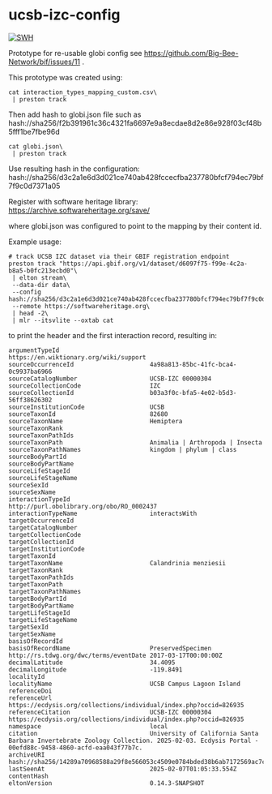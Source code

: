 # ucsb-izc-config
[![SWH](https://archive.softwareheritage.org/badge/origin/https://github.com/seltmann/elton-config-for-gbif-bees/)](https://archive.softwareheritage.org/browse/origin/?origin_url=https://github.com/seltmann/elton-config-for-gbif-bees)

Prototype for re-usable globi config see https://github.com/Big-Bee-Network/bif/issues/11 .

This prototype was created using:

```
cat interaction_types_mapping_custom.csv\
 | preston track
```
 
 Then add hash to globi.json file such as hash://sha256/f2b391961c36c4321fa6697e9a8ecdae8d2e86e928f03cf48b5fff1be7fbe96d

```
cat globi.json\
 | preston track
```
Use resulting hash in the configuration: hash://sha256/d3c2a1e6d3d021ce740ab428fccecfba237780bfcf794ec79bf7f9c0d7371a05

Register with software heritage library: https://archive.softwareheritage.org/save/

where globi.json was configured to point to the mapping by their content id. 

Example usage:

```
# track UCSB IZC dataset via their GBIF registration endpoint
preston track "https://api.gbif.org/v1/dataset/d6097f75-f99e-4c2a-b8a5-b0fc213ecbd0"\
 | elton stream\
 --data-dir data\
 --config hash://sha256/d3c2a1e6d3d021ce740ab428fccecfba237780bfcf794ec79bf7f9c0d7371a05\
 --remote https://softwareheritage.org\
 | head -2\
 | mlr --itsvlite --oxtab cat
```

to print the header and the first interaction record, resulting in:

```
argumentTypeId                         https://en.wiktionary.org/wiki/support
sourceOccurrenceId                     4a98a813-85bc-41fc-bca4-0c9937ba6966
sourceCatalogNumber                    UCSB-IZC 00000304
sourceCollectionCode                   IZC
sourceCollectionId                     b03a3f0c-bfa5-4e02-b5d3-56ff38626302
sourceInstitutionCode                  UCSB
sourceTaxonId                          82680
sourceTaxonName                        Hemiptera
sourceTaxonRank                        
sourceTaxonPathIds                     
sourceTaxonPath                        Animalia | Arthropoda | Insecta
sourceTaxonPathNames                   kingdom | phylum | class
sourceBodyPartId                       
sourceBodyPartName                     
sourceLifeStageId                      
sourceLifeStageName                    
sourceSexId                            
sourceSexName                          
interactionTypeId                      http://purl.obolibrary.org/obo/RO_0002437
interactionTypeName                    interactsWith
targetOccurrenceId                     
targetCatalogNumber                    
targetCollectionCode                   
targetCollectionId                     
targetInstitutionCode                  
targetTaxonId                          
targetTaxonName                        Calandrinia menziesii
targetTaxonRank                        
targetTaxonPathIds                     
targetTaxonPath                        
targetTaxonPathNames                   
targetBodyPartId                       
targetBodyPartName                     
targetLifeStageId                      
targetLifeStageName                    
targetSexId                            
targetSexName                          
basisOfRecordId                        
basisOfRecordName                      PreservedSpecimen
http://rs.tdwg.org/dwc/terms/eventDate 2017-03-17T00:00:00Z
decimalLatitude                        34.4095
decimalLongitude                       -119.8491
localityId                             
localityName                           UCSB Campus Lagoon Island
referenceDoi                           
referenceUrl                           https://ecdysis.org/collections/individual/index.php?occid=826935
referenceCitation                      UCSB-IZC 00000304 https://ecdysis.org/collections/individual/index.php?occid=826935
namespace                              local
citation                               University of California Santa Barbara Invertebrate Zoology Collection. 2025-02-03. Ecdysis Portal - 00efd88c-9458-4860-acfd-eaa043f77b7c.
archiveURI                             hash://sha256/14289a70968588a29f8e566053c4509e0784bded38b6ab7172569ac7ceb7cae7
lastSeenAt                             2025-02-07T01:05:33.554Z
contentHash                            
eltonVersion                           0.14.3-SNAPSHOT
```


